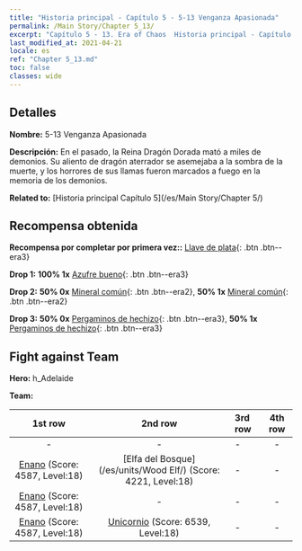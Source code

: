 ```yaml
---
title: "Historia principal - Capítulo 5 - 5-13 Venganza Apasionada"
permalink: /Main Story/Chapter 5_13/
excerpt: "Capítulo 5 - 13. Era of Chaos  Historia principal - Capítulo 5_13. 5-13 Venganza Apasionada"
last_modified_at: 2021-04-21
locale: es
ref: "Chapter 5_13.md"
toc: false
classes: wide
---
```


## Detalles

 **Nombre:** 5-13 Venganza Apasionada

 **Descripción:** En el pasado, la Reina Dragón Dorada mató a miles de demonios. Su aliento de dragón aterrador se asemejaba a la sombra de la muerte, y los horrores de sus llamas fueron marcados a fuego en la memoria de los demonios.

 **Related to:** [Historia principal Capítulo 5](/es/Main Story/Chapter 5/)

## Recompensa obtenida

 **Recompensa por completar por primera vez::** [Llave de plata](/es/Items/con_693/){: .btn .btn--era3}

 **Drop 1:** **100% 1x** [Azufre bueno](/es/Items/mat_15/){: .btn .btn--era3}

 **Drop 2:** **50% 0x** [Mineral común](/es/Items/mat_6/){: .btn .btn--era2}, **50% 1x** [Mineral común](/es/Items/mat_6/){: .btn .btn--era2}

 **Drop 3:** **50% 0x** [Pergaminos de hechizo](/es/Items/con_694/){: .btn .btn--era3}, **50% 1x** [Pergaminos de hechizo](/es/Items/con_694/){: .btn .btn--era3}


## Fight against Team
 **Hero:** h_Adelaide

 **Team:**


  | 1st row | 2nd row | 3rd row | 4th row |
  |:----:|:----:|:----|:----:|
  | - | - | - | - |
  | [Enano](/es/units/Dwarf/) (Score: 4587, Level:18)  | [Elfa del Bosque](/es/units/Wood Elf/) (Score: 4221, Level:18)  | - | - |
  | [Enano](/es/units/Dwarf/) (Score: 4587, Level:18)  | - | - | - |
  | [Enano](/es/units/Dwarf/) (Score: 4587, Level:18)  | [Unicornio](/es/units/Unicorn/) (Score: 6539, Level:18)  | - | - |


